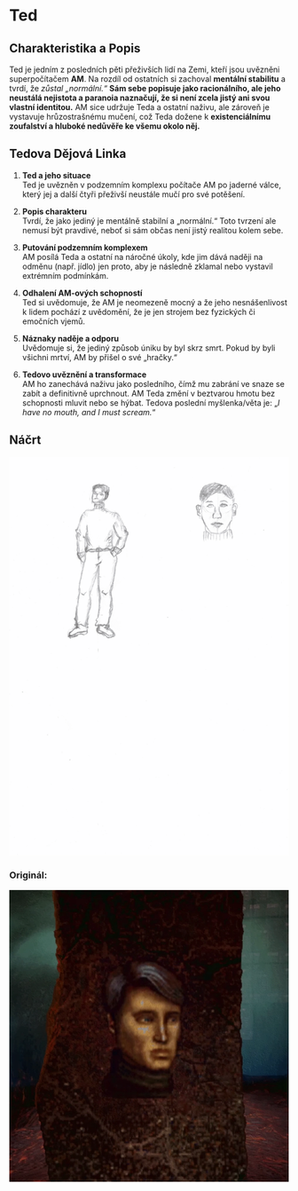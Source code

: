 # Ted

## Charakteristika a Popis
Ted je jedním z posledních pěti přeživších lidí na Zemi, kteří jsou uvězněni superpočítačem **AM**. Na rozdíl od ostatních si zachoval **mentální stabilitu** a tvrdí, že *zůstal „normální.“* **Sám sebe popisuje jako racionálního, ale jeho neustálá nejistota a paranoia naznačují, že si není zcela jistý ani svou vlastní identitou.** AM sice udržuje Teda a ostatní naživu, ale zároveň je vystavuje hrůzostrašnému mučení, což Teda dožene k **existenciálnímu zoufalství a hluboké nedůvěře ke všemu okolo něj.**

## Tedova Dějová Linka

1. **Ted a jeho situace**  
   Ted je uvězněn v podzemním komplexu počítače AM po jaderné válce, který jej a další čtyři přeživší neustále mučí pro své potěšení.

2. **Popis charakteru**  
   Tvrdí, že jako jediný je mentálně stabilní a „normální.“ Toto tvrzení ale nemusí být pravdivé, neboť si sám občas není jistý realitou kolem sebe.

3. **Putování podzemním komplexem**  
   AM posílá Teda a ostatní na náročné úkoly, kde jim dává naději na odměnu (např. jídlo) jen proto, aby je následně zklamal nebo vystavil extrémním podmínkám.

4. **Odhalení AM-ových schopností**  
   Ted si uvědomuje, že AM je neomezeně mocný a že jeho nesnášenlivost k lidem pochází z uvědomění, že je jen strojem bez fyzických či emočních vjemů.

5. **Náznaky naděje a odporu**  
   Uvědomuje si, že jediný způsob úniku by byl skrz smrt. Pokud by byli všichni mrtví, AM by přišel o své „hračky.“

6. **Tedovo uvěznění a transformace**  
   AM ho zanechává naživu jako posledního, čímž mu zabrání ve snaze se zabít a definitivně uprchnout. AM Teda změní v beztvarou hmotu bez schopnosti mluvit nebo se hýbat. Tedova poslední myšlenka/věta je: „*I have no mouth, and I must scream.*“ 

## Náčrt

![Ted nacrt](obrazky/tedNacrt.png)

### Originál:

![Ted original](obrazky/tedOriginal.png)